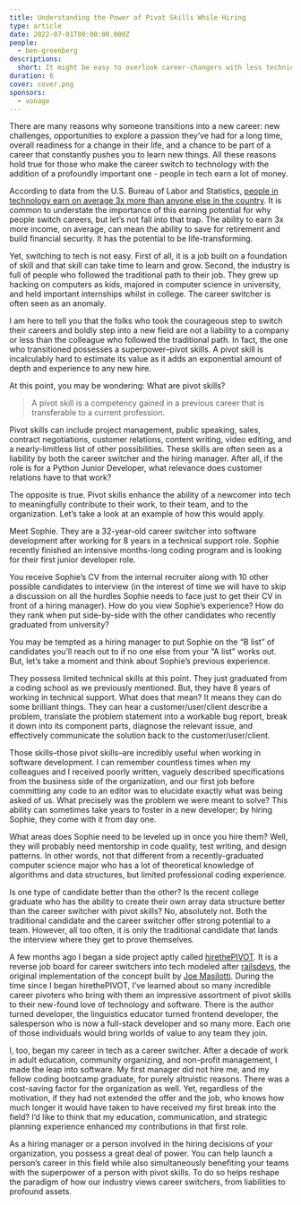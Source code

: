 ```yaml
---
title: Understanding the Power of Pivot Skills While Hiring
type: article
date: 2022-07-01T00:00:00.000Z
people:
  - ben-greenberg
descriptions:
  short: It might be easy to overlook career-changers with less technical experience. But you're missing out on all they have to offer.
duration: 6
cover: cover.png
sponsors:
  - vonage
---
```


<sponsor-vonage-comms></sponsor-vonage-comms>

There are many reasons why someone transitions into a new career: new challenges, opportunities to explore a passion they’ve had for a long time, overall readiness for a change in their life, and a chance to be part of a career that constantly pushes you to learn new things. All these reasons hold true for those who make the career switch to technology with the addition of a profoundly important one - people in tech earn a lot of money.

According to data from the U.S. Bureau of Labor and Statistics, [people in technology earn on average 3x more than anyone else in the country](https://speakerdeck.com/skmetz/lucky-you?slide=18). It is common to understate the importance of this earning potential for why people switch careers, but let’s not fall into that trap. The ability to earn 3x more income, on average, can mean the ability to save for retirement and build financial security. It has the potential to be life-transforming.

Yet, switching to tech is not easy. First of all, it is a job built on a foundation of skill and that skill can take time to learn and grow. Second, the industry is full of people who followed the traditional path to their job. They grew up hacking on computers as kids, majored in computer science in university, and held important internships whilst in college. The career switcher is often seen as an anomaly.

I am here to tell you that the folks who took the courageous step to switch their careers and boldly step into a new field are not a liability to a company or less than the colleague who followed the traditional path. In fact, the one who transitioned possesses a superpower–pivot skills. A pivot skill is incalculably hard to estimate its value as it adds an exponential amount of depth and experience to any new hire.

At this point, you may be wondering: What are pivot skills?

> A pivot skill is a competency gained in a previous career that is transferable to a current profession.

Pivot skills can include project management, public speaking, sales, contract negotiations, customer relations, content writing, video editing, and a nearly-limitless list of other possibilities. These skills are often seen as a liability by both the career switcher and the hiring manager. After all, if the role is for a Python Junior Developer, what relevance does customer relations have to that work?

The opposite is true. Pivot skills enhance the ability of a newcomer into tech to meaningfully contribute to their work, to their team, and to the organization. Let’s take a look at an example of how this would apply.

<sponsor-vonage-video></sponsor-vonage-video>

Meet Sophie. They are a 32-year-old career switcher into software development after working for 8 years in a technical support role. Sophie recently finished an intensive months-long coding program and is looking for their first junior developer role.

You receive Sophie’s CV from the internal recruiter along with 10 other possible candidates to interview (in the interest of time we will have to skip a discussion on all the hurdles Sophie needs to face just to get their CV in front of a hiring manager). How do you view Sophie’s experience? How do they rank when put side-by-side with the other candidates who recently graduated from university?

You may be tempted as a hiring manager to put Sophie on the “B list” of candidates you’ll reach out to if no one else from your “A list” works out. But, let’s take a moment and think about Sophie’s previous experience.

They possess limited technical skills at this point. They just graduated from a coding school as we previously mentioned. But, they have 8 years of working in technical support. What does that mean? It means they can do some brilliant things. They can hear a customer/user/client describe a problem, translate the problem statement into a workable bug report, break it down into its component parts, diagnose the relevant issue, and effectively communicate the solution back to the customer/user/client.

Those skills–those pivot skills–are incredibly useful when working in software development. I can remember countless times when my colleagues and I received poorly written, vaguely described specifications from the business side of the organization, and our first job before committing any code to an editor was to elucidate exactly what was being asked of us. What precisely was the problem we were meant to solve? This ability can sometimes take years to foster in a new developer; by hiring Sophie, they come with it from day one.

What areas does Sophie need to be leveled up in once you hire them? Well, they will probably need mentorship in code quality, test writing, and design patterns. In other words, not that different from a recently-graduated computer science major who has a lot of theoretical knowledge of algorithms and data structures, but limited professional coding experience.

Is one type of candidate better than the other? Is the recent college graduate who has the ability to create their own array data structure better than the career switcher with pivot skills? No, absolutely not. Both the traditional candidate and the career switcher offer strong potential to a team. However, all too often, it is only the traditional candidate that lands the interview where they get to prove themselves.

A few months ago I began a side project aptly called [hirethePIVOT](https://hirethepivot.com/). It is a reverse job board for career switchers into tech modeled after [railsdevs](https://railsdevs.com/), the original implementation of the concept built by [Joe Masilotti](https://masilotti.com/). During the time since I began hirethePIVOT, I’ve learned about so many incredible career pivoters who bring with them an impressive assortment of pivot skills to their new-found love of technology and software. There is the author turned developer, the linguistics educator turned frontend developer, the salesperson who is now a full-stack developer and so many more. Each one of those individuals would bring worlds of value to any team they join.

<sponsor-vonage-blog></sponsor-vonage-blog>

I, too, began my career in tech as a career switcher. After a decade of work in adult education, community organizing, and non-profit management, I made the leap into software. My first manager did not hire me, and my fellow coding bootcamp graduate, for purely altruistic reasons. There was a cost-saving factor for the organization as well. Yet, regardless of the motivation, if they had not extended the offer and the job, who knows how much longer it would have taken to have received my first break into the field? I’d like to think that my education, communication, and strategic planning experience enhanced my contributions in that first role.

As a hiring manager or a person involved in the hiring decisions of your organization, you possess a great deal of power. You can help launch a person’s career in this field while also simultaneously benefiting your teams with the superpower of a person with pivot skills. To do so helps reshape the paradigm of how our industry views career switchers, from liabilities to profound assets.


<library-item path="videos/fall-2021/second-career-dev"></library-item>
